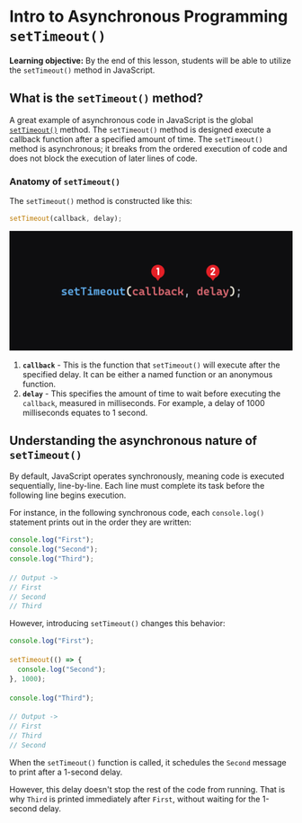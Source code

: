 <h1>
  <span class="headline">Intro to Asynchronous Programming</span>
  <span class="subhead"><code>setTimeout()</code></span>
</h1>

**Learning objective:** By the end of this lesson, students will be able to utilize the `setTimeout()` method in JavaScript.

## What is the `setTimeout()` method?

A great example of asynchronous code in JavaScript is the global [`setTimeout()`](https://developer.mozilla.org/en-US/docs/Web/API/setTimeout) method. The `setTimeout()` method is designed execute a callback function after a specified amount of time. The `setTimeout()` method is asynchronous; it breaks from the ordered execution of code and does not block the execution of later lines of code.

### Anatomy of `setTimeout()`

The `setTimeout()` method is constructed like this:

```javascript
setTimeout(callback, delay);
```

![Anatomy of `setTimeout()`](./assets/set-timeout.png)

1. **`callback`** - This is the function that `setTimeout()` will execute after the specified delay. It can be either a named function or an anonymous function.
2. **`delay`** - This specifies the amount of time to wait before executing the `callback`, measured in milliseconds. For example, a delay of 1000 milliseconds equates to 1 second.

## Understanding the asynchronous nature of `setTimeout()`

By default, JavaScript operates synchronously, meaning code is executed sequentially, line-by-line. Each line must complete its task before the following line begins execution.

For instance, in the following synchronous code, each `console.log()` statement prints out in the order they are written:

```javascript
console.log("First");
console.log("Second");
console.log("Third");

// Output ->
// First
// Second
// Third
```

However, introducing `setTimeout()` changes this behavior:

```javascript
console.log("First");

setTimeout(() => {
  console.log("Second");
}, 1000);

console.log("Third");

// Output ->
// First
// Third
// Second
```

When the `setTimeout()` function is called, it schedules the `Second` message to print after a 1-second delay.

However, this delay doesn't stop the rest of the code from running. That is why `Third` is printed immediately after `First`, without waiting for the 1-second delay.
